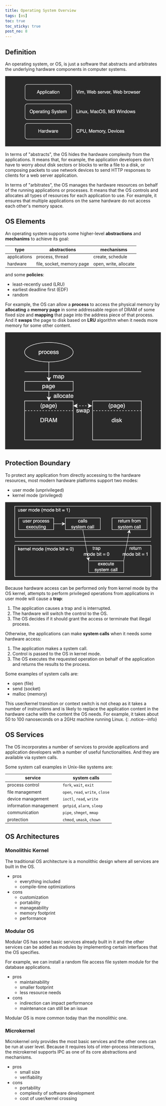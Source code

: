 ```yaml
---
title: Operating System Overview
tags: [os]
toc: true
toc_sticky: true
post_no: 8
---
```

## Definition
An operating system, or OS, is just a software that abstracts and arbitrates the underlying hardware components in computer systems.

![os-definition](/assets/images/8/os-overview0.png)

In terms of "abstracts", the OS hides the hardware complexity from the applications.
It means that, for example, the application developers don't have to worry about disk sectors or blocks to write a file to a disk, or composing packets to use network devices to send HTTP responses to clients for a web server application.

In terms of "arbitrates", the OS manages the hardware resources on behalf of the running applications or processes.
It means that the OS controls and allocates all types of resources for each application to use.
For example, it ensures that multiple applications on the same hardware do not access each other's memory space.

## OS Elements
An operating system supports some higher-level **abstractions** and **mechanims** to achieve its goal:

|type|abstractions|mechanisms|
|---|---|---|
|applications|process, thread|create, schedule|
|hardware|file, socket, memory page|open, write, allocate|

and some **policies**:
* least-recently used (LRU)
* earliest deadline first (EDF)
* random

For example, the OS can allow a **process** to access the physical memory by **allocating** a **memory page** in some addressable region of DRAM of some fixed size and **mapping** that page into the address piece of that process. And it **swaps** the page to disk based on **LRU** algorithm when it needs more memory for some other content.

![os-elements](/assets/images/8/os-overview1.png)

## Protection Boundary
To protect any application from directly accessing to the hardware resources, most modern hardware platforms support two modes:
* user mode (unprivileged)
* kernel mode (privileged)

![system-call](/assets/images/8/os-overview2.png)

Because hardware access can be performed only from kernel mode by the OS kernel, attempts to perform privileged operations from applications in user mode will cause a **trap**:
1. The application causes a trap and is interrupted.
2. The hardware will switch the control to the OS.
3. The OS decides if it should grant the access or terminate that illegal process.

Otherwise, the applications can make **system calls** when it needs some hardware access:
1. The application makes a system call.
2. Control is passed to the OS in kernel mode.
3. The OS executes the requested operation on behalf of the application and returns the results to the process.

Some examples of system calls are:
* open (file)
* send (socket)
* malloc (memory)

This user/kernel transition or context switch is not cheap as it takes a number of instructions and is likely to replace the application content in the hardware cache with the content the OS needs.
For example, it takes about 50 to 100 nanoseconds on a 2GHz machine running Linux.
{: .notice--info}

## OS Services
The OS incorporates a number of services to provide applications and application developers with a number of useful functionalities.
And they are available via system calls.

Some system call examples in Unix-like systems are:

|service|system calls|
|---|---|
|process control|`fork`, `wait`, `exit`|
|file management|`open`, `read`, `write`, `close`|
|device management|`ioctl`, `read`, `write`|
|information management|`getpid`, `alarm`, `sleep`|
|communication|`pipe`, `shmget`, `mmap`|
|protection|`chmod`, `umask`, `chown`|

## OS Architectures
### Monolithic Kernel
The traditional OS architecture is a monolithic design where all services are built in the OS.
* pros
    * everything included
    * compile-time optimizations
* cons
    * customization
    * portability
    * manageability
    * memory footprint
    * performance

### Modular OS
Modular OS has some basic services already built in it and the other services can be added as modules by implementing certain interfaces that the OS specifies.

For example, we can install a random file access file system module for the database applications.
* pros
    * maintainability
    * smaller footprint
    * less resource needs
* cons
    * indirection can impact performance
    * maintenance can still be an issue

Modular OS is more common today than the monolithic one.

### Microkernel
Microkernel only provides the most basic services and the other ones can be run at user level.
Because it requires lots of inter-process interactions, the microkernel supports IPC as one of its core abstractions and mechanisms.
* pros
    * small size
    * verifiability
* cons
    * portability
    * complexity of software development
    * cost of user/kernel crossing
